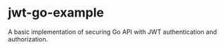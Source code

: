 # jwt-go-example
A basic implementation of securing Go API with JWT authentication and authorization.
